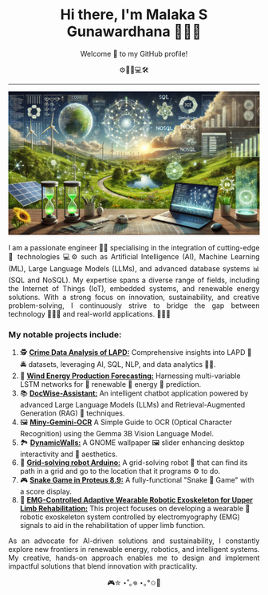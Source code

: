 <h1 align='center'>
    Hi there, I'm Malaka S Gunawardhana 👨🏻‍🎓
</h1>
<p align='center'>
Welcome 👋 to my GitHub profile! 

<p align='center'>
⚙️🤖🍃💻🛠️

---

<p align='center'>
    <img width=1024 src="Images/IMAGE_16.png">
</p>

<p align='justify'>
I am a passionate engineer 👨‍💻 specialising in the integration of cutting-edge 🎯 technologies 💻⚙️ such as Artificial Intelligence (AI), Machine Learning (ML), Large Language Models (LLMs), and advanced database systems 📊 (SQL and NoSQL). My expertise spans a diverse range of fields, including the Internet of Things (IoT), embedded systems, and renewable energy solutions. With a strong focus on innovation, sustainability, and creative problem-solving, I continuously strive to bridge the gap between technology 👨🏻‍🔧 and real-world applications. 💯🚀🎯

### My notable projects include:

1. 🕵 [**Crime Data Analysis of LAPD:**](https://github.com/MalakaSupun/Crime-Data-Analysis-of-LAPD) Comprehensive insights into LAPD 🚓 🚔 datasets, leveraging AI, SQL, NLP, and data analytics 👮‍♂️.
2. 🍃 [**Wind Energy Production  Forecasting:**](https://github.com/MalakaSupun/Wind-Energy-Production-Forecasting-with-Multi-variable-LSTM-Networks) Harnessing multi-variable LSTM networks for 🌿 renewable 🔌 energy 🔋 prediction.
3. 📚 [**DocWise-Assistant:**](https://github.com/MalakaSupun/DocWise-Assistant) An intelligent chatbot application powered by advanced Large Language Models (LLMs) and Retrieval-Augmented Generation (RAG) 📕 techniques.
4. 🖼️ [**Miny-Gemini-OCR**](https://github.com/MalakaSupun/Miny-Gemini-OCR) A Simple Guide to OCR (Optical Character Recognition) using the Gemma 3B Vision Language Model.
5. 🏞️ [**DynamicWalls:**](https://github.com/MalakaSupun/DynamicWalls-The-gnome-wallpaper-slider) A GNOME wallpaper 🖼️ slider enhancing desktop interactivity and 🎨 aesthetics.
6. 🤖 [**Grid-solving robot Arduino:**](https://github.com/MalakaSupun/Grid-solving-robot-Arduino-) A grid-solving robot 🦾 that can find its path in a grid and go to the location that it programs ⚙️ to do.
7. 🎮 [**Snake Game in Proteus 8.9:**](https://github.com/MalakaSupun/Snake-Game-in-Proteus-8.9) A fully-functional "Snake 🐍 Game" with a score display.
8. 🦾 [**EMG-Controlled Adaptive Wearable Robotic Exoskeleton for Upper Limb Rehabilitation:**](https://github.com/MalakaSupun/EMG-Controlled-Adaptive-Wearable-Robotic-Exoskeleton-for-Upper-Limb-Rehabilitation) This project focuses on developing a wearable 🤖 robotic exoskeleton system controlled by electromyography (EMG) signals to aid in the rehabilitation of upper limb function.

<p align='justify'>
As an advocate for AI-driven solutions and sustainability, I constantly explore new frontiers in renewable energy, robotics, and intelligent systems. My creative, hands-on approach enables me to design and implement impactful solutions that blend innovation with practicality.

<p align='center'>
🎮✮ ⋆˚｡𖦹 ⋆｡°✩👾
